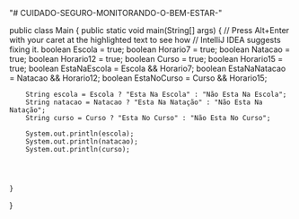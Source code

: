 "# CUIDADO-SEGURO-MONITORANDO-O-BEM-ESTAR-" 

public class Main {
    public static void main(String[] args) {
        // Press Alt+Enter with your caret at the highlighted text to see how
        // IntelliJ IDEA suggests fixing it.
        boolean Escola = true;
        boolean Horario7 = true;
        boolean Natacao = true;
        boolean Horario12 = true;
        boolean Curso = true;
        boolean Horario15 = true;
        boolean EstaNaEscola = Escola && Horario7;
        boolean EstaNaNatacao = Natacao && Horario12;
        boolean EstaNoCurso = Curso && Horario15;



        String escola = Escola ? "Esta Na Escola" : "Não Esta Na Escola";
        String natacao = Natacao ? "Esta Na Natação" : "Não Esta Na Natação";
        String curso = Curso ? "Esta No Curso" : "Não Esta No Curso";

        System.out.println(escola);
        System.out.println(natacao);
        System.out.println(curso);




    }

}
